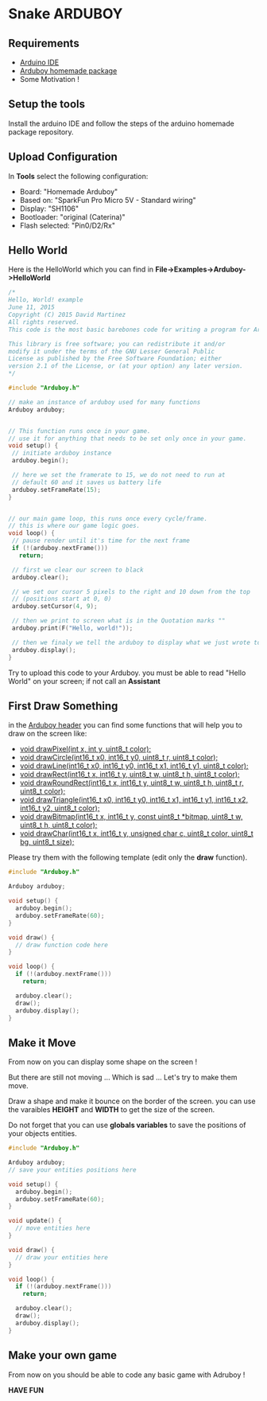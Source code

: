 # Snake ARDUBOY

## Requirements

- [Arduino IDE](https://www.arduino.cc/en/Main/Software)
- [Arduboy homemade package](https://github.com/MrBlinky/Arduboy-homemade-package)
- Some Motivation !

## Setup the tools

Install the arduino IDE and follow the steps of the arduino homemade package repository.

## Upload Configuration

In **Tools** select the following configuration:
* Board: "Homemade Arduboy"
* Based on: "SparkFun Pro Micro 5V - Standard wiring"
* Display: "SH1106"
* Bootloader: "original (Caterina)"
* Flash selected: "Pin0/D2/Rx"

## Hello World
Here is the HelloWorld which you can find in **File->Examples->Arduboy->HelloWorld**
 ```c++
/*
Hello, World! example
June 11, 2015
Copyright (C) 2015 David Martinez
All rights reserved.
This code is the most basic barebones code for writing a program for Arduboy.

This library is free software; you can redistribute it and/or
modify it under the terms of the GNU Lesser General Public
License as published by the Free Software Foundation; either
version 2.1 of the License, or (at your option) any later version.
*/

#include "Arduboy.h"

// make an instance of arduboy used for many functions
Arduboy arduboy;


// This function runs once in your game.
// use it for anything that needs to be set only once in your game.
void setup() {
  // initiate arduboy instance
  arduboy.begin();

  // here we set the framerate to 15, we do not need to run at
  // default 60 and it saves us battery life
  arduboy.setFrameRate(15);
}


// our main game loop, this runs once every cycle/frame.
// this is where our game logic goes.
void loop() {
  // pause render until it's time for the next frame
  if (!(arduboy.nextFrame()))
    return;

  // first we clear our screen to black
  arduboy.clear();

  // we set our cursor 5 pixels to the right and 10 down from the top
  // (positions start at 0, 0) 
  arduboy.setCursor(4, 9);

  // then we print to screen what is in the Quotation marks ""
  arduboy.print(F("Hello, world!"));

  // then we finaly we tell the arduboy to display what we just wrote to the display
  arduboy.display();
}
 ```
 
 Try to upload this code to your Arduboy.
 you must be able to read "Hello World" on your screen; if not call an **Assistant**
 
 ## First Draw Something
 
 in the [Arduboy header](https://github.com/Arduboy/Arduboy/blob/master/src/Arduboy.h) you can find some functions that will help you to draw on the screen like:
 - [void drawPixel(int x, int y, uint8_t color);](https://github.com/Arduboy/Arduboy/blob/3c409fefbb8b9c1d71c24070a33389d0b56f1333/src/Arduboy.h#L78)
 - [void drawCircle(int16_t x0, int16_t y0, uint8_t r, uint8_t color);](https://github.com/Arduboy/Arduboy/blob/3c409fefbb8b9c1d71c24070a33389d0b56f1333/src/Arduboy.h#L86)
 - [void drawLine(int16_t x0, int16_t y0, int16_t x1, int16_t y1, uint8_t color);](https://github.com/Arduboy/Arduboy/blob/3c409fefbb8b9c1d71c24070a33389d0b56f1333/src/Arduboy.h#L101)
 - [void drawRect(int16_t x, int16_t y, uint8_t w, uint8_t h, uint8_t color);](https://github.com/Arduboy/Arduboy/blob/3c409fefbb8b9c1d71c24070a33389d0b56f1333/src/Arduboy.h#L104)
 - [void drawRoundRect(int16_t x, int16_t y, uint8_t w, uint8_t h, uint8_t r, uint8_t color);](https://github.com/Arduboy/Arduboy/blob/3c409fefbb8b9c1d71c24070a33389d0b56f1333/src/Arduboy.h#L119)
 - [void drawTriangle(int16_t x0, int16_t y0, int16_t x1, int16_t y1, int16_t x2, int16_t y2, uint8_t color);](https://github.com/Arduboy/Arduboy/blob/3c409fefbb8b9c1d71c24070a33389d0b56f1333/src/Arduboy.h#L125)
 - [void drawBitmap(int16_t x, int16_t y, const uint8_t *bitmap, uint8_t w, uint8_t h, uint8_t color);](https://github.com/Arduboy/Arduboy/blob/3c409fefbb8b9c1d71c24070a33389d0b56f1333/src/Arduboy.h#L131)
 - [void drawChar(int16_t x, int16_t y, unsigned char c, uint8_t color, uint8_t bg, uint8_t size);](https://github.com/Arduboy/Arduboy/blob/3c409fefbb8b9c1d71c24070a33389d0b56f1333/src/Arduboy.h#L143)

Please try them with the following template (edit only the **draw** function). 
 
```c++
#include "Arduboy.h"

Arduboy arduboy;

void setup() {
  arduboy.begin();
  arduboy.setFrameRate(60);
}

void draw() {
  // draw function code here
}

void loop() {
  if (!(arduboy.nextFrame()))
    return;

  arduboy.clear();
  draw();
  arduboy.display();
}
```
## Make it Move

From now on you can display some shape on the screen !

But there are still not moving ... Which is sad ...
Let's try to make them move.

Draw a shape and make it bounce on the border of the screen. you can use the varaibles **HEIGHT** and **WIDTH** to get the size of the screen.

Do not forget that you can use **globals variables** to save the positions of your objects entities.

```c++
#include "Arduboy.h"

Arduboy arduboy;
// save your entities positions here

void setup() {
  arduboy.begin();
  arduboy.setFrameRate(60);
}

void update() {
  // move entities here
}

void draw() {
  // draw your entities here
}

void loop() {
  if (!(arduboy.nextFrame()))
    return;

  arduboy.clear();
  draw();
  arduboy.display();
}
```

## Make your own game

From now on you should be able to code any basic game with Adruboy !

 **HAVE FUN**
